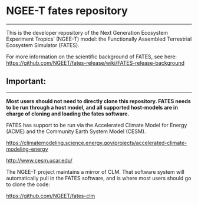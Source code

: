 # NGEE-T fates repository
------------------------------

This is the developer repository of the Next Generation Ecosystem Experiment Tropics’ (NGEE-T) model: the Functionally Assembled Terrestrial Ecosystem Simulator (FATES).

For more information on the scientific background of FATES, see here:  https://github.com/NGEET/fates-release/wiki/FATES-release-background


## Important:
------------------------------

**Most users should not need to directly clone this repository.  FATES needs to be run through a host model, and all supported host-models are in charge of cloning and loading the fates software.**

FATES has support to be run via the Accelerated Climate Model for Energy (ACME) and the Community Earth System Model (CESM).

https://climatemodeling.science.energy.gov/projects/accelerated-climate-modeling-energy

http://www.cesm.ucar.edu/

The NGEE-T project maintains a mirror of CLM.  That software system will automatically pull in the FATES software, and is where most users should go to clone the code:

https://github.com/NGEET/fates-clm
